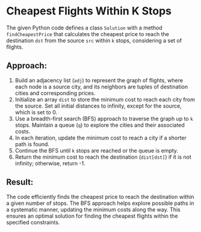 # Cheapest Flights Within K Stops

The given Python code defines a class `Solution` with a method `findCheapestPrice` that calculates the cheapest price to reach the destination `dst` from the source `src` within `k` stops, considering a set of flights.

## Approach:

1. Build an adjacency list (`adj`) to represent the graph of flights, where each node is a source city, and its neighbors are tuples of destination cities and corresponding prices.
2. Initialize an array `dist` to store the minimum cost to reach each city from the source. Set all initial distances to infinity, except for the source, which is set to 0.
3. Use a breadth-first search (BFS) approach to traverse the graph up to `k` stops. Maintain a queue (`q`) to explore the cities and their associated costs.
4. In each iteration, update the minimum cost to reach a city if a shorter path is found.
5. Continue the BFS until `k` stops are reached or the queue is empty.
6. Return the minimum cost to reach the destination (`dist[dst]`) if it is not infinity; otherwise, return -1.

## Result:
The code efficiently finds the cheapest price to reach the destination within a given number of stops. The BFS approach helps explore possible paths in a systematic manner, updating the minimum costs along the way. This ensures an optimal solution for finding the cheapest flights within the specified constraints.
